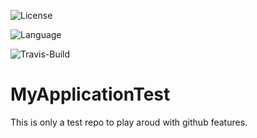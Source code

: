 ![License](https://img.shields.io/github/license/StefanWosnik/MyApplicationTest)

![Language](https://img.shields.io/github/languages/top/StefanWosnik/MyApplicationTest)

![Travis-Build](https://travis-ci.org/StefanWosnik/MyApplicationTest.svg?branch=master)

# MyApplicationTest


This is only a test repo to play aroud with github features.
